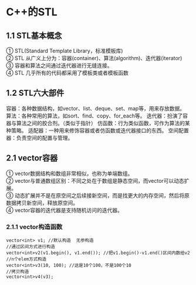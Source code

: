 # C++的STL
## 1.1 STL基本概念  
① STL(Standard Template Library，标准模板库)  
② STL 从广义上分为：容器(container)、算法(algorithm)、迭代器(iterator)  
③ 容器和算法之间通过迭代器进行无缝连接。  
④ STL 几乎所有的代码都采用了模板类或者模板函数  
## 1.2 STL六大部件  
容器：各种数据结构，如vector、list、deque、set、map等，用来存放数据。
算法：各种常用的算法，如sort、find、copy、for_each等。
迭代器：扮演了容器与算法之间的胶合剂。（类似于指针）
仿函数：行为类似函数，可作为算法的某种策略。
适配器：一种用来修饰容器或者仿函数或迭代器接口的东西。
空间配置器：负责空间的配置与管理。
## 2.1 vector容器  
① vector数据结构和数组非常相似，也称为单端数组。  
② vector与普通数组区别：不同之处在于数组是静态空间，而vector可以动态扩展。  
③ 动态扩展并不是在原空间之后续接新空间，而是找更大的内存空间，然后将原数据拷贝新空间，释放原空间。  
④ vector容器的迭代器是支持随机访问的迭代器。 
### 2.1.1 vector构造函数  
    vector<int> v1; //默认构造  无参构造  
    //通过区间方式进行构造  
    vector<int>v2(v1.begin(), v1.end()); //把v1.begin()-v1.end()区间内数给v2  
    //n个elem方式构造  
    vector<int>v3(10, 100); //这是10个100，不是100个10  
    //拷贝构造  
    vector<int>v4(v3);  
